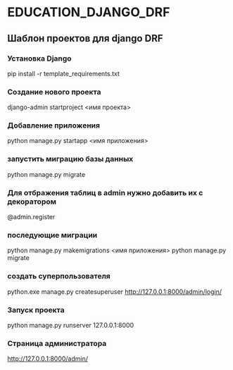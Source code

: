 # EDUCATION_DJANGO_DRF
## Шаблон проектов для django DRF

### Установка Django
pip install -r template_requirements.txt

### Создание нового проекта
django-admin startproject <имя проекта>

### Добавление приложения
python manage.py startapp <имя приложения>

### запустить миграцию базы данных
python manage.py migrate
### Для отбражения таблиц в admin нужно добавить их с декоратором 
@admin.register

### последующие миграции 
python manage.py  makemigrations <имя приложения>
python manage.py migrate

### создать суперпользователя
python.exe manage.py createsuperuser
http://127.0.0.1:8000/admin/login/

### Запуск проекта
python manage.py runserver 127.0.0.1:8000 

### Страница администратора
http://127.0.0.1:8000/admin/
